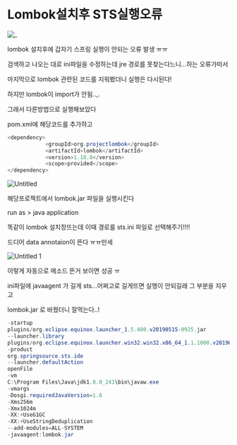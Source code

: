 # Lombok설치후 STS실행오류


![_](https://user-images.githubusercontent.com/65140754/91161025-22a03980-e705-11ea-8c2b-9445d7edb0cb.png)


lombok 설치후에 갑자기 스프링 실행이 안되는 오류 발생 ㅠㅠ

검색하고 나오는 대로 ini파일을 수정하는데 jre 경로를 못찾는다느니...하는 오류가떠서

마지막으로 lombok 관련된 코드를 지워봤더니 실행은 다시된다!

하지만 lombok이 import가 안됨..,.

그래서 다른방법으로 실행해보았다

pom.xml에 해당코드를 추가하고

```java
<dependency>
			<groupId>org.projectlombok</groupId>
			<artifactId>lombok</artifactId>
			<version>1.18.8</version>
			<scope>provided</scope>
</dependency>
```
![Untitled](https://user-images.githubusercontent.com/65140754/91161066-3481dc80-e705-11ea-86a4-f142f61f1429.png)

해당프로젝트에서 lombok.jar 파일을 실행시킨다 

  run as > java application

똑같이 lombok 설치창뜨는데 이때 경로를 sts.ini 파일로 선택해주기!!!!

드디어 data annotaion이 뜬다 ㅠㅠ만세

![Untitled 1](https://user-images.githubusercontent.com/65140754/91161058-321f8280-e705-11ea-83f3-410aab71e01d.png)

이렇게 자동으로 메소드 뜬거 보이면 성공 ㅠ

ini파일에 javaagent 가 길게 sts...어쩌고로 길게뜨면 실행이 안되길래 그 부분을 지우고

lombok.jar 로 바꿨더니 잘먹는다..!

```java
-startup
plugins/org.eclipse.equinox.launcher_1.5.400.v20190515-0925.jar
--launcher.library
plugins/org.eclipse.equinox.launcher.win32.win32.x86_64_1.1.1000.v20190125-2016
-product
org.springsource.sts.ide
--launcher.defaultAction
openFile
-vm
C:\Program Files\Java\jdk1.8.0_241\bin\javaw.exe
-vmargs
-Dosgi.requiredJavaVersion=1.8
-Xms256m
-Xmx1024m
-XX:+UseG1GC
-XX:+UseStringDeduplication
--add-modules=ALL-SYSTEM
-javaagent:lombok.jar
```
